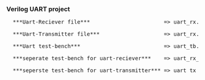 ### Verilog UART project
<pre>
  ***Uart-Reciever file***                       => uart_rx.v <br/>
  ***Uart-Transmitter file***                    => uart_rx.v <br/>
  ***Uart test-bench***                          => uart_tb.v <br/>
  ***seperate test-bench for uart-reciever***    => uart_rx_tb.v <br/>
  ***seperste test-bench for uart-transmitter*** => uart_tx_tb.v
</pre>
